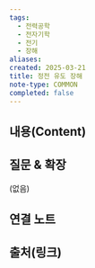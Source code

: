 ```yaml
---
tags:
  - 전력공학
  - 전자기학
  - 전기
  - 장해
aliases: 
created: 2025-03-21
title: 정전 유도 장해
note-type: COMMON
completed: false
---
```


## 내용(Content)


## 질문 & 확장

(없음)

## 연결 노트

## 출처(링크)

